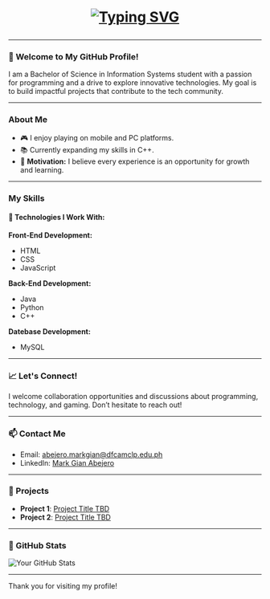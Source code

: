 <h1 align="center">

 [![Typing SVG](https://readme-typing-svg.demolab.com?font=Gilroy&weight=700&size=40&pause=1000&color=F7F7F7&width=600&height=60&lines=Hello,+I'm+@Markgian06+👾)]() </h1>

###

---

### 🚀 Welcome to My GitHub Profile!

I am a Bachelor of Science in Information Systems student with a passion for programming and a drive to explore innovative technologies. My goal is to build impactful projects that contribute to the tech community.

---

### About Me

- 🎮 I enjoy playing on mobile and PC platforms.
- 📚 Currently expanding my skills in C++.
- 🎯 **Motivation:** I believe every experience is an opportunity for growth and learning.

---

### My Skills

#### 🔧 Technologies I Work With:

**Front-End Development:**
- HTML
- CSS
- JavaScript

**Back-End Development:**
- Java
- Python
- C++

**Datebase Development:**
- MySQL 


---

### 📈 Let's Connect!

I welcome collaboration opportunities and discussions about programming, technology, and gaming. Don’t hesitate to reach out!

---

### 📫 Contact Me

- Email: [abejero.markgian@dfcamclp.edu.ph](mailto:abejero.markgian@dfcamclp.edu.ph)
- LinkedIn: [Mark Gian Abejero](https://www.linkedin.com/in/mark-gian-abejero-a69777298?utm_source=share&utm_campaign=share_via&utm_content=profile&utm_medium=android_app)

---

### 🌟 Projects

- **Project 1**: [Project Title TBD](#)
- **Project 2**: [Project Title TBD](#)

---

### 🔗 GitHub Stats

![Your GitHub Stats](https://github-readme-stats.vercel.app/api?username=Markgian06&show_icons=true&theme=radical)

---

Thank you for visiting my profile!

